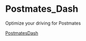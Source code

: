 # Postmates_Dash
Optimize your driving for Postmates

[PostmatesDash](https://postmatesdash.herokuapp.com/)